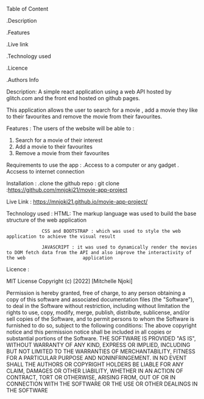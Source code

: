 Table of Content

.Description

.Features

.Live link

.Technology used

.Licence

.Authors Info


Description:
 A simple react application using a web API hosted by glitch.com and the front end hosted on github pages.

 This application allows the user to search for a movie , add a movie they like to their favourites and remove the movie from their favourites.


Features :
The users of the website will be able to :
1. Search for a movie of their interest
2. Add a movie to their favourites
3. Remove a movie from their favourites

Requirements to use the app :
.Access to a computer or any gadget 
. Accsess to internet connection 

Installation :
.clone the github repo : git clone :https://github.com/mnjoki21/movie-app-project

Live Link : https://mnjoki21.github.io/movie-app-project/

Technology used :
                 HTML: The markup language was used to build the base structure of the web application

                 CSS and BOOTSTRAP : which was used to style the web application to achieve the visual result

                 JAVASCRIPT : it was used to dynamically render the movies to DOM fetch data from the API and also improve the interactivity of the web                     application

Licence :

MIT License Copyright (c) [2022] [Mitchelle Njoki]

Permission is hereby granted, free of charge, to any person obtaining a copy of this software and associated documentation files (the "Software"), to deal in the Software without restriction, including without limitation the rights to use, copy, modify, merge, publish, distribute, sublicense, and/or sell copies of the Software, and to permit persons to whom the Software is furnished to do so, subject to the following conditions: The above copyright notice and this permission notice shall be included in all copies or substantial portions of the Software. THE SOFTWARE IS PROVIDED "AS IS", WITHOUT WARRANTY OF ANY KIND, EXPRESS OR IMPLIED, INCLUDING BUT NOT LIMITED TO THE WARRANTIES OF MERCHANTABILITY, FITNESS FOR A PARTICULAR PURPOSE AND NONINFRINGEMENT. IN NO EVENT SHALL THE AUTHORS OR COPYRIGHT HOLDERS BE LIABLE FOR ANY CLAIM, DAMAGES OR OTHER LIABILITY, WHETHER IN AN ACTION OF CONTRACT, TORT OR OTHERWISE, ARISING FROM, OUT OF OR IN CONNECTION WITH THE SOFTWARE OR THE USE OR OTHER DEALINGS IN THE SOFTWARE

